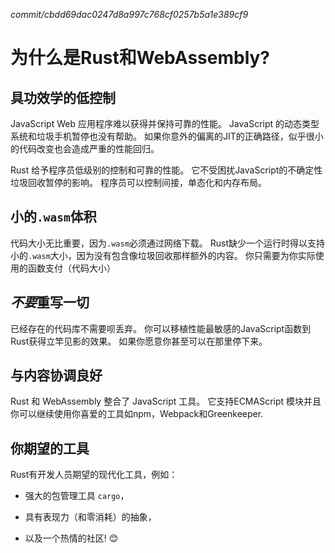*commit/cbdd69dac0247d8a997c768cf0257b5a1e389cf9*

# 为什么是Rust和WebAssembly?

## 具功效学的低控制

JavaScript Web 应用程序难以获得并保持可靠的性能。
JavaScript 的动态类型系统和垃圾手机暂停也没有帮助。
如果你意外的偏离的JIT的正确路径，似乎很小的代码改变也会造成严重的性能回归。

Rust 给予程序员低级别的控制和可靠的性能。
它不受困扰JavaScript的不确定性垃圾回收暂停的影响。
程序员可以控制间接，单态化和内存布局。

## 小的`.wasm`体积

代码大小无比重要，因为`.wasm`必须通过网络下载。
Rust缺少一个运行时得以支持小的`.wasm`大小，因为没有包含像垃圾回收那样额外的内容。
你只需要为你实际使用的函数支付（代码大小）

## *不要*重写一切

已经存在的代码库不需要呗丢弃。
你可以移植性能最敏感的JavaScript函数到Rust获得立竿见影的效果。
如果你愿意你甚至可以在那里停下来。

## 与内容协调良好

Rust 和 WebAssembly 整合了 JavaScript 工具。
它支持ECMAScript 模块并且你可以继续使用你喜爱的工具如npm，Webpack和Greenkeeper.

## 你期望的工具

Rust有开发人员期望的现代化工具，例如：

* 强大的包管理工具 `cargo`，

* 具有表现力（和零消耗）的抽象，

* 以及一个热情的社区! 😊
